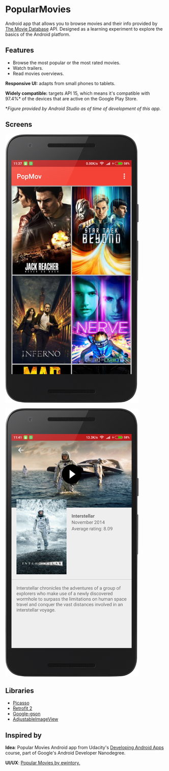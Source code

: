# PopularMovies

Android app that allows you to browse movies and their info provided by [The Movie Database](https://www.themoviedb.org/) API. Designed as a learning experiment to explore the basics of the Android platform.

## Features

- Browse the most popular or the most rated movies.
- Watch trailers.
- Read movies overviews.

**Responsive UI:** adapts from small phones to tablets.

**Widely compatible:** targets API 15, which means it's compatible with 97.4%* of the devices that are active on the Google Play Store. 

*_Figure provided by Android Studio as of time of development of this app._

## Screens
![Popular Movies Main image](demo/PopMov_main1.png)

![Popular Movies Detail image](demo/PopMov_detail1.png)

## Libraries
- [Picasso](http://square.github.io/picasso/)
- [Retrofit 2](https://square.github.io/retrofit/)
- [Google-gson](https://github.com/google/gson)
- [AdjustableImageView](https://github.com/nuuneoi/AdjustableImageView)

## Inspired by

**Idea**: Popular Movies Android app from Udacity's [Developing Android Apps](https://www.udacity.com/course/developing-android-apps--ud853) course, part of  Google's Android Developer Nanodegree.

**UI/UX**: [Popular Movies by ewintory.](https://github.com/ewintory/udacity-popular-movies)
